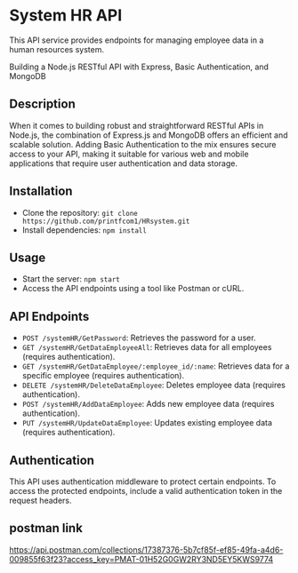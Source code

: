 # System HR API

This API service provides endpoints for managing employee data in a human resources system.

Building a Node.js RESTful API with Express, Basic Authentication, and MongoDB

## Description

When it comes to building robust and straightforward RESTful APIs in Node.js, the combination of Express.js and MongoDB offers an efficient and scalable solution. Adding Basic Authentication to the mix ensures secure access to your API, making it suitable for various web and mobile applications that require user authentication and data storage.

## Installation

- Clone the repository: `git clone https://github.com/printfcom1/HRsystem.git`
- Install dependencies: `npm install`

## Usage

- Start the server: `npm start`
- Access the API endpoints using a tool like Postman or cURL.

## API Endpoints

- `POST /systemHR/GetPassword`: Retrieves the password for a user.
- `GET /systemHR/GetDataEmployeeAll`: Retrieves data for all employees (requires authentication).
- `GET /systemHR/GetDataEmployee/:employee_id/:name`: Retrieves data for a specific employee (requires authentication).
- `DELETE /systemHR/DeleteDataEmployee`: Deletes employee data (requires authentication).
- `POST /systemHR/AddDataEmployee`: Adds new employee data (requires authentication).
- `PUT /systemHR/UpdateDataEmployee`: Updates existing employee data (requires authentication).

## Authentication

This API uses authentication middleware to protect certain endpoints. To access the protected endpoints, include a valid authentication token in the request headers.

## postman link

https://api.postman.com/collections/17387376-5b7cf85f-ef85-49fa-a4d6-009855f63f23?access_key=PMAT-01H52G0GW2RY3ND5EY5KWS9774
